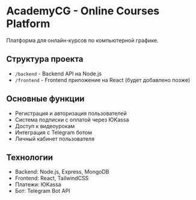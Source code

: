 # AcademyCG - Online Courses Platform

Платформа для онлайн-курсов по компьютерной графике.

## Структура проекта

- `/backend` - Backend API на Node.js
- `/frontend` - Frontend приложение на React (будет добавлено позже)

## Основные функции

- Регистрация и авторизация пользователей
- Система подписки с оплатой через ЮKassa
- Доступ к видеоурокам
- Интеграция с Telegram ботом
- Личный кабинет пользователя

## Технологии

- Backend: Node.js, Express, MongoDB
- Frontend: React, TailwindCSS
- Платежи: ЮKassa
- Бот: Telegram Bot API